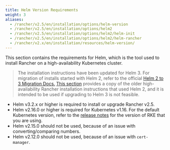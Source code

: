 ```yaml
---
title: Helm Version Requirements
weight: 3
aliases:
  - /rancher/v2.5/en/installation/options/helm-version
  - /rancher/v2.5/en/installation/options/helm2
  - /rancher/v2.5/en/installation/options/helm2/helm-init
  - /rancher/v2.5/en/installation/options/helm2/helm-rancher
  - /rancher/v2.x/en/installation/resources/helm-version/
---
```


This section contains the requirements for Helm, which is the tool used to install Rancher on a high-availability Kubernetes cluster.

> The installation instructions have been updated for Helm 3. For migration of installs started with Helm 2, refer to the official [Helm 2 to 3 Migration Docs.](https://helm.sh/blog/migrate-from-helm-v2-to-helm-v3/) [This section](./helm-version-requirements.md) provides a copy of the older high-availability Rancher installation instructions that used Helm 2, and it is intended to be used if upgrading to Helm 3 is not feasible.

- Helm v3.2.x or higher is required to install or upgrade Rancher v2.5.
- Helm v2.16.0 or higher is required for Kubernetes v1.16. For the default Kubernetes version, refer to the [release notes](https://github.com/rancher/rke/releases) for the version of RKE that you are using.
- Helm v2.15.0 should not be used, because of an issue with converting/comparing numbers.
- Helm v2.12.0 should not be used, because of an issue with `cert-manager`.

